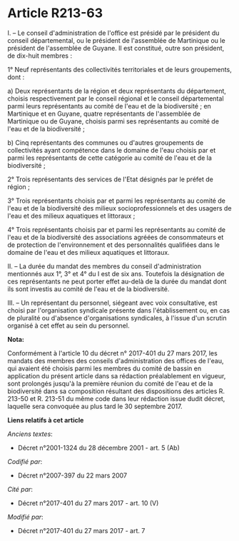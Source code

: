 # Article R213-63

I. – Le conseil d'administration de l'office est présidé par le président du conseil départemental, ou le président de
l'assemblée de Martinique ou le président de l'assemblée de Guyane. Il est constitué, outre son président, de dix-huit
membres :

1° Neuf représentants des collectivités territoriales et de leurs groupements, dont :

a) Deux représentants de la région et deux représentants du département, choisis respectivement par le conseil régional et le
conseil départemental parmi leurs représentants au comité de l'eau et de la biodiversité ; en Martinique et en Guyane, quatre
représentants de l'assemblée de Martinique ou de Guyane, choisis parmi ses représentants au comité de l'eau et de la
biodiversité ;

b) Cinq représentants des communes ou d'autres groupements de collectivités ayant compétence dans le domaine de l'eau choisis
par et parmi les représentants de cette catégorie au comité de l'eau et de la biodiversité ;

2° Trois représentants des services de l'Etat désignés par le préfet de région ;

3° Trois représentants choisis par et parmi les représentants au comité de l'eau et de la biodiversité des milieux
socioprofessionnels et des usagers de l'eau et des milieux aquatiques et littoraux ;

4° Trois représentants choisis par et parmi les représentants au comité de l'eau et de la biodiversité des associations
agréées de consommateurs et de protection de l'environnement et des personnalités qualifiées dans le domaine de l'eau et des
milieux aquatiques et littoraux. 

II. – La durée du mandat des membres du conseil d'administration mentionnés aux 1°, 3° et 4° du I est de six ans. Toutefois
la désignation de ces représentants ne peut porter effet au-delà de la durée du mandat dont ils sont investis au comité de
l'eau et de la biodiversité.

III. – Un représentant du personnel, siégeant avec voix consultative, est choisi par l'organisation syndicale présente dans
l'établissement ou, en cas de pluralité ou d'absence d'organisations syndicales, à l'issue d'un scrutin organisé à cet effet
au sein du personnel.

**Nota:**

Conformément à l'article 10 du décret n° 2017-401 du 27 mars 2017, les mandats des membres des conseils d'administration des
offices de l'eau, qui avaient été choisis parmi les membres du comité de bassin en application du présent article dans sa
rédaction préalablement en vigueur, sont prolongés jusqu'à la première réunion du comité de l'eau et de la biodiversité dans
sa composition résultant des dispositions des articles R. 213-50 et R. 213-51 du même code dans leur rédaction issue dudit
décret, laquelle sera convoquée au plus tard le 30 septembre 2017.

**Liens relatifs à cet article**

_Anciens textes_:

  - Décret n°2001-1324 du 28 décembre 2001 - art. 5 (Ab)

_Codifié par_:

  - Décret n°2007-397 du 22 mars 2007

_Cité par_:

  - Décret n°2017-401 du 27 mars 2017 - art. 10 (V)

_Modifié par_:

  - Décret n°2017-401 du 27 mars 2017 - art. 7
